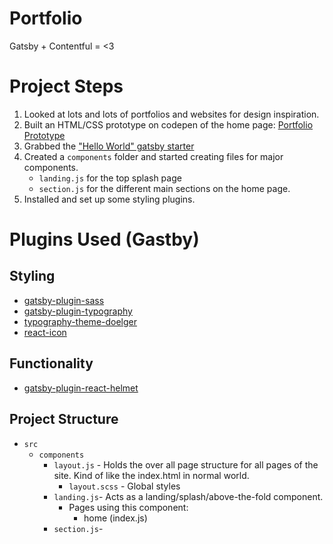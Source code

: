 # Portfolio
Gatsby + Contentful = <3

# Project Steps
1. Looked at lots and lots of portfolios and websites for design inspiration.
2. Built an HTML/CSS prototype on codepen of the home page: [Portfolio Prototype](https://codepen.io/mjordancodes/full/db5f3fe6fb1039ab4f33dbf0e5c3151e/)
3. Grabbed the ["Hello World" gatsby starter](https://github.com/gatsbyjs/gatsby-starter-hello-world)
4. Created a ```components``` folder and started creating files for major components. 
    - ```landing.js``` for the top splash page
    - ```section.js``` for the different main sections on the home page.
5. Installed and set up some styling plugins.


# Plugins Used (Gastby)
## Styling
- [gatsby-plugin-sass](https://www.gatsbyjs.org/packages/gatsby-plugin-sass/)
- [gatsby-plugin-typography](https://www.gatsbyjs.org/docs/typography-js/)
- [typography-theme-doelger](https://github.com/KyleAMathews/typography.js/tree/master/packages/typography-theme-doelger)
- [react-icon](https://www.npmjs.com/package/react-icons)
## Functionality
- [gatsby-plugin-react-helmet](https://www.gatsbyjs.org/packages/gatsby-plugin-react-helmet/)

## Project Structure
- ```src```
  - ```components```
    - ```layout.js``` - Holds the over all page structure for all pages of the site. Kind of like the index.html in normal world.
      - ```layout.scss``` - Global styles
    - ```landing.js```- Acts as a landing/splash/above-the-fold component.
      - Pages using this component:
        - home (index.js)
    - ```section.js```-

